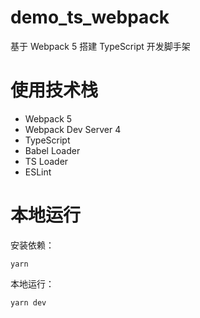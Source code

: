 # demo_ts_webpack

基于 Webpack 5 搭建 TypeScript 开发脚手架

# 使用技术栈

- Webpack 5
- Webpack Dev Server 4
- TypeScript
- Babel Loader
- TS Loader
- ESLint

# 本地运行

安装依赖：
```
yarn
```

本地运行：
```
yarn dev
```
